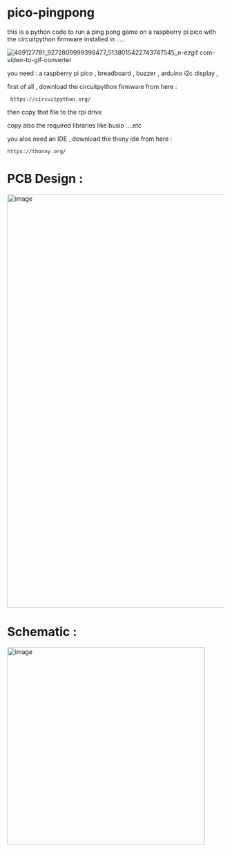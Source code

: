 # pico-pingpong

this is a python code to run a ping pong game on a raspberry pi pico with the circuitpython firmware installed in .....  

![469127781_9272809999398477_5138015422743747545_n-ezgif com-video-to-gif-converter](https://github.com/user-attachments/assets/a40771c6-e7b0-4dc5-95d5-c4ec5ceec3c4)


you need : 
   a raspberry pi pico ,
   breadboard ,
   buzzer ,
   arduino i2c display  , 


   first of all , download the circuitpython firmware from here :  
   
     https://circuitpython.org/

   then copy that file to the rpi drive 

copy also the required libraries like busio ....etc 


 you alos need an IDE  , download the thony ide from here : 
 

    https://thonny.org/


# PCB Design : 

   <img width="959" alt="image" src="https://github.com/user-attachments/assets/7d210a13-7208-4ca0-b301-4aab9de0c3d2" />

# Schematic : 

   <img width="458" alt="image" src="https://github.com/user-attachments/assets/f357af04-9f78-4140-b333-3edaa86e0856" />







